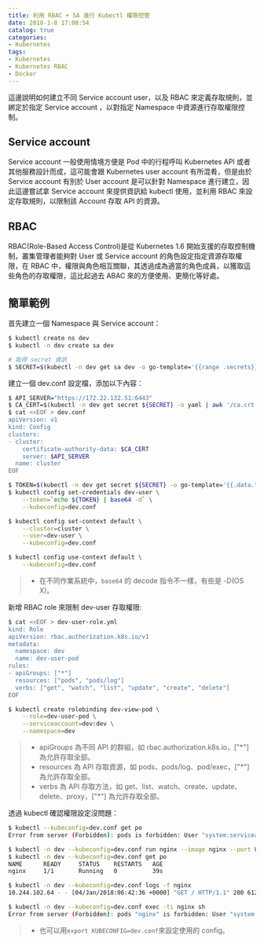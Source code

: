 ```yaml
---
title: 利用 RBAC + SA 進行 Kubectl 權限控管
date: 2018-1-8 17:08:54
catalog: true
categories:
- Kubernetes
tags:
- Kubernetes
- Kubernetes RBAC
- Docker
---
```

這邊說明如何建立不同 Service account user，以及 RBAC 來定義存取規則，並綁定於指定 Service account ，以對指定 Namespace 中資源進行存取權限控制。

<!--more-->

## Service account
Service account 一般使用情境方便是 Pod 中的行程呼叫 Kubernetes API 或者其他服務設計而成，這可能會跟 Kubernetes user account 有所混肴，但是由於 Service account 有別於 User account 是可以針對 Namespace 進行建立，因此這邊嘗試拿 Service account 來提供資訊給 kubectl 使用，並利用 RBAC 來設定存取規則，以限制該 Account 存取 API 的資源。

## RBAC
RBAC(Role-Based Access Control)是從 Kubernetes 1.6 開始支援的存取控制機制，叢集管理者能夠對 User 或 Service account 的角色設定指定資源存取權限，在 RBAC 中，權限與角色相互關聯，其透過成為適當的角色成員，以獲取這些角色的存取權限，這比起過去 ABAC 來的方便使用、更簡化等好處。

## 簡單範例
首先建立一個 Namespace 與 Service account：
```sh
$ kubectl create ns dev
$ kubectl -n dev create sa dev

# 取得 secret 資訊
$ SECRET=$(kubectl -n dev get sa dev -o go-template='{{range .secrets}}{{.name}}{{end}}')
```

建立一個 dev.conf 設定檔，添加以下內容：
```sh
$ API_SERVER="https://172.22.132.51:6443"
$ CA_CERT=$(kubectl -n dev get secret ${SECRET} -o yaml | awk '/ca.crt:/{print $2}')
$ cat <<EOF > dev.conf
apiVersion: v1
kind: Config
clusters:
- cluster:
    certificate-authority-data: $CA_CERT
    server: $API_SERVER
  name: cluster
EOF

$ TOKEN=$(kubectl -n dev get secret ${SECRET} -o go-template='{{.data.token}}')
$ kubectl config set-credentials dev-user \
    --token=`echo ${TOKEN} | base64 -d` \
    --kubeconfig=dev.conf

$ kubectl config set-context default \
    --cluster=cluster \
    --user=dev-user \
    --kubeconfig=dev.conf

$ kubectl config use-context default \
    --kubeconfig=dev.conf
```
> * 在不同作業系統中，`base64` 的 decode 指令不一樣，有些是 -D(OS X)。

新增 RBAC role 來限制 dev-user 存取權限:
```sh
$ cat <<EOF > dev-user-role.yml
kind: Role
apiVersion: rbac.authorization.k8s.io/v1
metadata:
  namespace: dev
  name: dev-user-pod
rules:
- apiGroups: ["*"]
  resources: ["pods", "pods/log"]
  verbs: ["get", "watch", "list", "update", "create", "delete"]
EOF

$ kubectl create rolebinding dev-view-pod \
    --role=dev-user-pod \
    --serviceaccount=dev:dev \
    --namespace=dev
```
> * apiGroups 為不同 API 的群組，如 rbac.authorization.k8s.io，["*"] 為允許存取全部。
> * resources 為 API 存取資源，如 pods、pods/log、pod/exec，["*"] 為允許存取全部。
> * verbs 為 API 存取方法，如 get、list、watch、create、update、 delete、proxy，["*"] 為允許存取全部。


透過 kubectl 確認權限設定沒問題：
```bash
$ kubectl --kubeconfig=dev.conf get po
Error from server (Forbidden): pods is forbidden: User "system:serviceaccount:dev:dev" cannot list pods in the namespace "default"

$ kubectl -n dev --kubeconfig=dev.conf run nginx --image nginx --port 80 --restart=Never
$ kubectl -n dev --kubeconfig=dev.conf get po
NAME      READY     STATUS    RESTARTS   AGE
nginx     1/1       Running   0          39s

$ kubectl -n dev --kubeconfig=dev.conf logs -f nginx
10.244.102.64 - - [04/Jan/2018:06:42:36 +0000] "GET / HTTP/1.1" 200 612 "-" "curl/7.47.0" "-"

$ kubectl -n dev --kubeconfig=dev.conf exec -ti nginx sh
Error from server (Forbidden): pods "nginx" is forbidden: User "system:serviceaccount:dev:dev" cannot create pods/exec in the namespace "dev"
```
> * 也可以用`export KUBECONFIG=dev.conf`來設定使用的 config。
